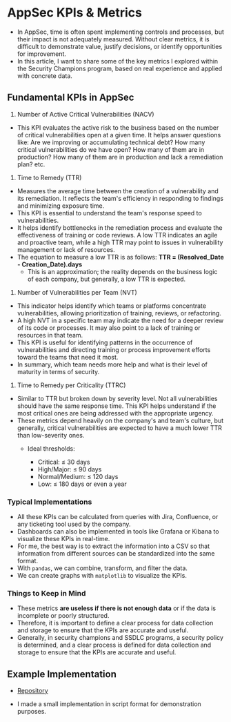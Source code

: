 # AppSec KPIs & Metrics

- In AppSec, time is often spent implementing controls and processes, but their impact is not adequately measured. Without clear metrics, it is difficult to demonstrate value, justify decisions, or identify opportunities for improvement.
- In this article, I want to share some of the key metrics I explored within the Security Champions program, based on real experience and applied with concrete data.

## Fundamental KPIs in AppSec

1. Number of Active Critical Vulnerabilities (NACV)

- This KPI evaluates the active risk to the business based on the number of critical vulnerabilities open at a given time. It helps answer questions like: Are we improving or accumulating technical debt? How many critical vulnerabilities do we have open? How many of them are in production? How many of them are in production and lack a remediation plan? etc.

1. Time to Remedy (TTR)

- Measures the average time between the creation of a vulnerability and its remediation. It reflects the team's efficiency in responding to findings and minimizing exposure time.
- This KPI is essential to understand the team's response speed to vulnerabilities.
- It helps identify bottlenecks in the remediation process and evaluate the effectiveness of training or code reviews. A low TTR indicates an agile and proactive team, while a high TTR may point to issues in vulnerability management or lack of resources.
- The equation to measure a low TTR is as follows: **TTR = (Resolved_Date - Creation_Date).days**
  - This is an approximation; the reality depends on the business logic of each company, but generally, a low TTR is expected.

1. Number of Vulnerabilities per Team (NVT)

- This indicator helps identify which teams or platforms concentrate vulnerabilities, allowing prioritization of training, reviews, or refactoring.
- A high NVT in a specific team may indicate the need for a deeper review of its code or processes. It may also point to a lack of training or resources in that team.
- This KPI is useful for identifying patterns in the occurrence of vulnerabilities and directing training or process improvement efforts toward the teams that need it most.
- In summary, which team needs more help and what is their level of maturity in terms of security.

1. Time to Remedy per Criticality (TTRC)

- Similar to TTR but broken down by severity level. Not all vulnerabilities should have the same response time. This KPI helps understand if the most critical ones are being addressed with the appropriate urgency.
- These metrics depend heavily on the company's and team's culture, but generally, critical vulnerabilities are expected to have a much lower TTR than low-severity ones.
  - Ideal thresholds:

    - Critical: ≤ 30 days
    - High/Major: ≤ 90 days
    - Normal/Medium: ≤ 120 days
    - Low: ≤ 180 days or even a year

### Typical Implementations

- All these KPIs can be calculated from queries with Jira, Confluence, or any ticketing tool used by the company.
- Dashboards can also be implemented in tools like Grafana or Kibana to visualize these KPIs in real-time.
- For me, the best way is to extract the information into a CSV so that information from different sources can be standardized into the same format.
- With `pandas`, we can combine, transform, and filter the data.
- We can create graphs with `matplotlib` to visualize the KPIs.

### Things to Keep in Mind

- These metrics **are useless if there is not enough data** or if the data is incomplete or poorly structured.
- Therefore, it is important to define a clear process for data collection and storage to ensure that the KPIs are accurate and useful.
- Generally, in security champions and SSDLC programs, a security policy is determined, and a clear process is defined for data collection and storage to ensure that the KPIs are accurate and useful.

## Example Implementation

- [Repository](https://github.com/G4sp4rCS/AppSec-KPI-metrics)

- I made a small implementation in script format for demonstration purposes.